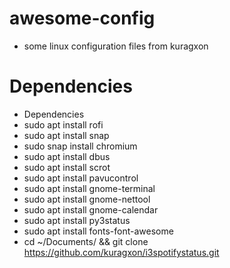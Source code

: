 # awesome-config
- some linux configuration files from kuragxon

# Dependencies
- Dependencies
- sudo apt install rofi
- sudo apt install snap
- sudo snap install chromium
- sudo apt install dbus
- sudo apt install scrot
- sudo apt install pavucontrol
- sudo apt install gnome-terminal
- sudo apt install gnome-nettool
- sudo apt install gnome-calendar
- sudo apt install py3status
- sudo apt install fonts-font-awesome
- cd ~/Documents/ && git clone https://github.com/kuragxon/i3spotifystatus.git
